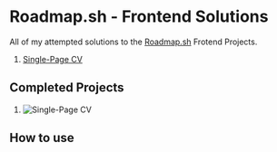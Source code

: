 # Roadmap.sh - Frontend Solutions

 All of my attempted solutions to the [Roadmap.sh](https://roadmap.sh) Frotend Projects.

1. [Single-Page CV]()

## Completed Projects

1. ![Single-Page CV]()

## How to use